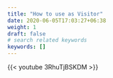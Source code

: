 ```yaml
---
title: "How to use as Visitor"
date: 2020-06-05T17:03:27+06:38
weight: 1
draft: false
# search related keywords
keywords: []
---
```


{{< youtube 3RhuTjBSKDM >}}